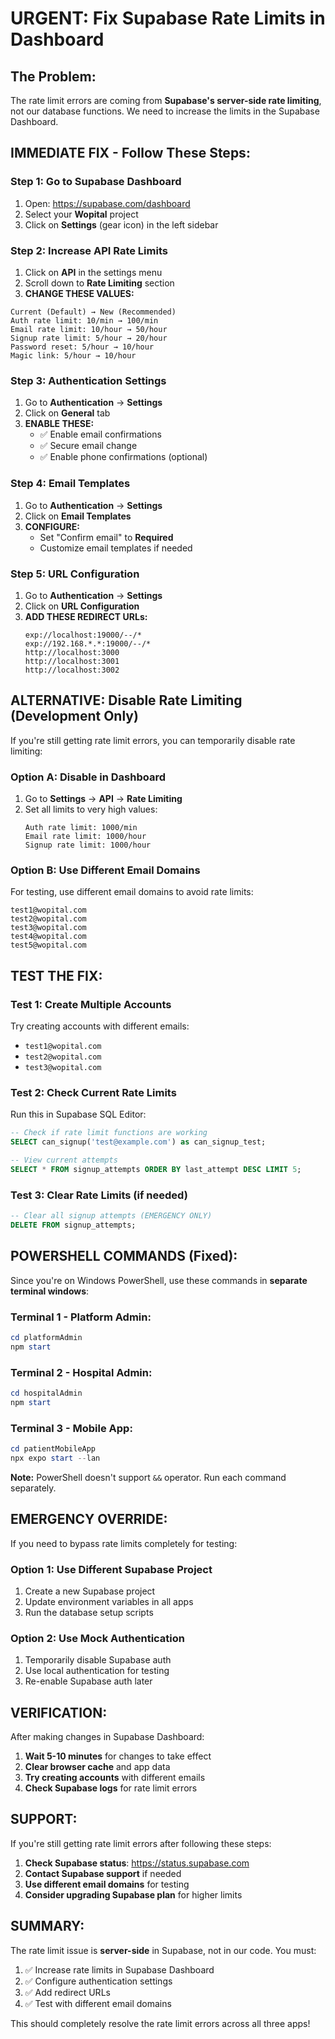 # URGENT: Fix Supabase Rate Limits in Dashboard

## **The Problem:**
The rate limit errors are coming from **Supabase's server-side rate limiting**, not our database functions. We need to increase the limits in the Supabase Dashboard.

## **IMMEDIATE FIX - Follow These Steps:**

### **Step 1: Go to Supabase Dashboard**
1. Open: https://supabase.com/dashboard
2. Select your **Wopital** project
3. Click on **Settings** (gear icon) in the left sidebar

### **Step 2: Increase API Rate Limits**
1. Click on **API** in the settings menu
2. Scroll down to **Rate Limiting** section
3. **CHANGE THESE VALUES:**

```
Current (Default) → New (Recommended)
Auth rate limit: 10/min → 100/min
Email rate limit: 10/hour → 50/hour  
Signup rate limit: 5/hour → 20/hour
Password reset: 5/hour → 10/hour
Magic link: 5/hour → 10/hour
```

### **Step 3: Authentication Settings**
1. Go to **Authentication** → **Settings**
2. Click on **General** tab
3. **ENABLE THESE:**
   - ✅ Enable email confirmations
   - ✅ Secure email change
   - ✅ Enable phone confirmations (optional)

### **Step 4: Email Templates**
1. Go to **Authentication** → **Settings**
2. Click on **Email Templates**
3. **CONFIGURE:**
   - Set "Confirm email" to **Required**
   - Customize email templates if needed

### **Step 5: URL Configuration**
1. Go to **Authentication** → **Settings**
2. Click on **URL Configuration**
3. **ADD THESE REDIRECT URLs:**
   ```
   exp://localhost:19000/--/*
   exp://192.168.*.*:19000/--/*
   http://localhost:3000
   http://localhost:3001
   http://localhost:3002
   ```

## **ALTERNATIVE: Disable Rate Limiting (Development Only)**

If you're still getting rate limit errors, you can temporarily disable rate limiting:

### **Option A: Disable in Dashboard**
1. Go to **Settings** → **API** → **Rate Limiting**
2. Set all limits to very high values:
   ```
   Auth rate limit: 1000/min
   Email rate limit: 1000/hour
   Signup rate limit: 1000/hour
   ```

### **Option B: Use Different Email Domains**
For testing, use different email domains to avoid rate limits:
```
test1@wopital.com
test2@wopital.com
test3@wopital.com
test4@wopital.com
test5@wopital.com
```

## **TEST THE FIX:**

### **Test 1: Create Multiple Accounts**
Try creating accounts with different emails:
- `test1@wopital.com`
- `test2@wopital.com`
- `test3@wopital.com`

### **Test 2: Check Current Rate Limits**
Run this in Supabase SQL Editor:
```sql
-- Check if rate limit functions are working
SELECT can_signup('test@example.com') as can_signup_test;

-- View current attempts
SELECT * FROM signup_attempts ORDER BY last_attempt DESC LIMIT 5;
```

### **Test 3: Clear Rate Limits (if needed)**
```sql
-- Clear all signup attempts (EMERGENCY ONLY)
DELETE FROM signup_attempts;
```

## **POWERSHELL COMMANDS (Fixed):**

Since you're on Windows PowerShell, use these commands in **separate terminal windows**:

### **Terminal 1 - Platform Admin:**
```powershell
cd platformAdmin
npm start
```

### **Terminal 2 - Hospital Admin:**
```powershell
cd hospitalAdmin
npm start
```

### **Terminal 3 - Mobile App:**
```powershell
cd patientMobileApp
npx expo start --lan
```

**Note:** PowerShell doesn't support `&&` operator. Run each command separately.

## **EMERGENCY OVERRIDE:**

If you need to bypass rate limits completely for testing:

### **Option 1: Use Different Supabase Project**
1. Create a new Supabase project
2. Update environment variables in all apps
3. Run the database setup scripts

### **Option 2: Use Mock Authentication**
1. Temporarily disable Supabase auth
2. Use local authentication for testing
3. Re-enable Supabase auth later

## **VERIFICATION:**

After making changes in Supabase Dashboard:

1. **Wait 5-10 minutes** for changes to take effect
2. **Clear browser cache** and app data
3. **Try creating accounts** with different emails
4. **Check Supabase logs** for rate limit errors

## **SUPPORT:**

If you're still getting rate limit errors after following these steps:

1. **Check Supabase status**: https://status.supabase.com
2. **Contact Supabase support** if needed
3. **Use different email domains** for testing
4. **Consider upgrading Supabase plan** for higher limits

## **SUMMARY:**

The rate limit issue is **server-side** in Supabase, not in our code. You must:
1. ✅ Increase rate limits in Supabase Dashboard
2. ✅ Configure authentication settings
3. ✅ Add redirect URLs
4. ✅ Test with different email domains

This should completely resolve the rate limit errors across all three apps! 